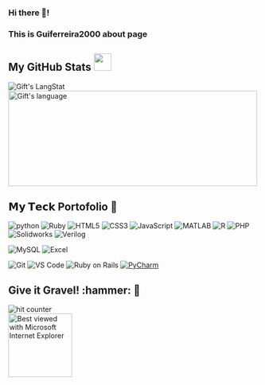 ### Hi there 👋!
### This is Guiferreira2000 about page
 ##  My GitHub Stats <img src = "https://i.pinimg.com/originals/65/c4/f4/65c4f452571be1261e9c623f7da488ac.gif" width = 35px> 
<div>
  <img align="center" src="https://github-readme-streak-stats.herokuapp.com/?user=Guiferreira2000" alt="Gift's LangStat" />
  <img align="center" src="https://github-readme-stats.vercel.app/api/top-langs?username=Guiferreira2000&langs_count=10&show_icons=true&locale=en&layout=compact&theme=light" alt="Gift's language" height="192px" width="500px"/>
</div>

<!-- GitHub section: END -->


## 𝗠𝘆 𝗧𝗲𝗰𝗸 Portofolio 🔭

![python](https://img.shields.io/badge/-Python-3776AB?style=flat-square&logo=python&logoColor=white)
![Ruby](https://img.shields.io/badge/-Ruby-CC342D?style=flat-square&logo=ruby&logoColor=white)
![HTML5](https://img.shields.io/badge/-HTML5-%23E44D27?style=flat-square&logo=html5&logoColor=ffffff)
![CSS3](https://img.shields.io/badge/-CSS3-%231572B6?style=flat-square&logo=css3)
![JavaScript](https://img.shields.io/badge/-JavaScript-%23F7DF1C?style=flat-square&logo=javascript&logoColor=000000&labelColor=%23F7DF1C&color=%23FFCE5A)
![MATLAB](https://img.shields.io/badge/-MATLAB-0076A8?style=flat-square&logo=mathworks&logoColor=white)
![R](https://img.shields.io/badge/-R-276DC3?style=flat-square&logo=R&logoColor=white)
![PHP](https://img.shields.io/badge/-PHP-777BB4?style=flat-square&logo=php&logoColor=white)
![Solidworks](https://img.shields.io/badge/-Solidworks-004F8A?style=flat-square&logo=Solidworks&logoColor=white)
![Verilog](https://img.shields.io/badge/-Verilog-5C2D91?style=flat-square&logo=verilog&logoColor=white)


![MySQL](https://img.shields.io/badge/-MySQL-4479A1?style=flat-square&logo=mysql&logoColor=white)
![Excel](https://img.shields.io/badge/-Excel-217346?style=flat-square&logo=microsoft-excel&logoColor=white)


![Git](https://img.shields.io/badge/-Git-%23F05032?style=flat-square&logo=git&logoColor=%23ffffff)
![VS Code](https://img.shields.io/badge/-VSCode-%23007ACC?style=flat-square&logo=visual-studio-code)
![Ruby on Rails](https://img.shields.io/badge/-Ruby_on_Rails-CC0000?style=flat-square&logo=ruby-on-rails&logoColor=white)
[![PyCharm](https://img.shields.io/badge/-PyCharm-143?logo=PyCharm&logoColor=white&style=flat-square)](https://www.jetbrains.com/pycharm/)


<div align="left">
<h2>Give it Gravel! :hammer: 🧱 </h2>
<img src="https://profile-counter.glitch.me/fnky/count.svg" alt="hit counter" align="center">
</div>

<div align="left">
<img src="https://github.com/fnky/fnky/raw/fnky/img/ie.jpg" alt="Best viewed with Microsoft Internet Explorer" align="center" width="128">
</div>

<!--
**Guiferreira2000/Guiferreira2000** is a ✨ _special_ ✨ repository because its `README.md` (this file) appears on your GitHub profile.

Here are some ideas to get you started:

- 🔭 I’m currently working on ...
- 🌱 I’m currently learning ...
- 👯 I’m looking to collaborate on ...
- 🤔 I’m looking for help with ...
- 💬 Ask me about ...
- 📫 How to reach me: ...
- 😄 Pronouns: ...
- ⚡ Fun fact: ...
-->
